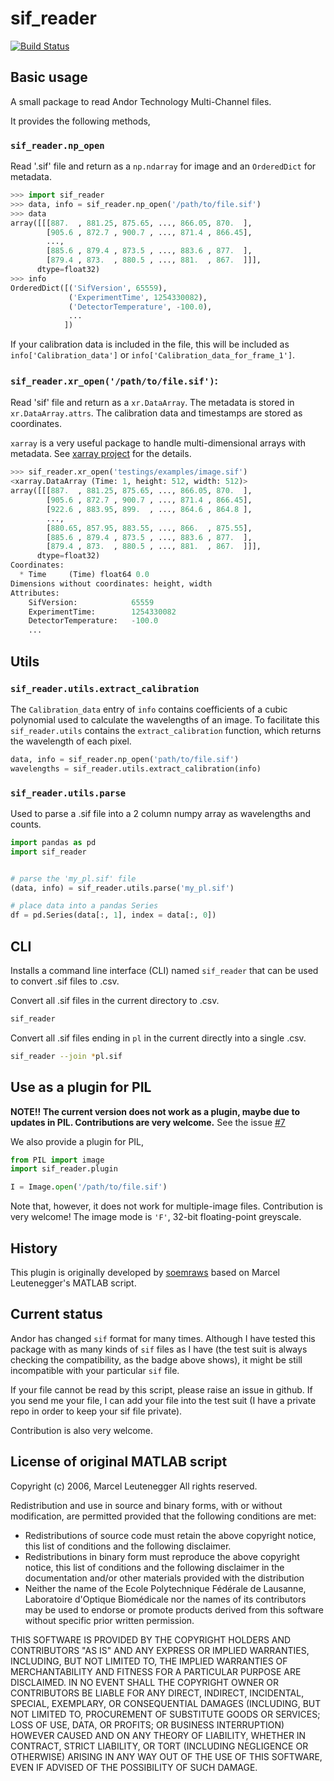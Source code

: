 sif_reader
============

[![Build Status](https://travis-ci.com/fujiisoup/sif_reader.svg?branch=master)](https://travis-ci.com/fujiisoup/sif_reader)

## Basic usage

A small package to read Andor Technology Multi-Channel files.

It provides the following methods,

### `sif_reader.np_open`

Read '.sif' file and return as a `np.ndarray` for image and an `OrderedDict` for metadata.

```python
>>> import sif_reader
>>> data, info = sif_reader.np_open('/path/to/file.sif')
>>> data
array([[[887.  , 881.25, 875.65, ..., 866.05, 870.  ],
        [905.6 , 872.7 , 900.7 , ..., 871.4 , 866.45],
        ...,
        [885.6 , 879.4 , 873.5 , ..., 883.6 , 877.  ],
        [879.4 , 873.  , 880.5 , ..., 881.  , 867.  ]]],
      dtype=float32)
>>> info
OrderedDict([('SifVersion', 65559),
             ('ExperimentTime', 1254330082),
             ('DetectorTemperature', -100.0),
             ...
            ])
```

If your calibration data is included in the file, this will be included as
`info['Calibration_data']` or `info['Calibration_data_for_frame_1']`.

### `sif_reader.xr_open('/path/to/file.sif')`:

Read 'sif' file and return as a `xr.DataArray`.
The metadata is stored in `xr.DataArray.attrs`.
The calibration data and timestamps are stored as coordinates.

`xarray` is a very useful package to handle multi-dimensional arrays with metadata.
See [xarray project](http://xarray.pydata.org) for the details.

```python
>>> sif_reader.xr_open('testings/examples/image.sif')
<xarray.DataArray (Time: 1, height: 512, width: 512)>
array([[[887.  , 881.25, 875.65, ..., 866.05, 870.  ],
        [905.6 , 872.7 , 900.7 , ..., 871.4 , 866.45],
        [922.6 , 883.95, 899.  , ..., 864.6 , 864.8 ],
        ...,
        [880.65, 857.95, 883.55, ..., 866.  , 875.55],
        [885.6 , 879.4 , 873.5 , ..., 883.6 , 877.  ],
        [879.4 , 873.  , 880.5 , ..., 881.  , 867.  ]]],
      dtype=float32)
Coordinates:
  * Time     (Time) float64 0.0
Dimensions without coordinates: height, width
Attributes:
    SifVersion:            65559
    ExperimentTime:        1254330082
    DetectorTemperature:   -100.0
    ...
```

## Utils

### `sif_reader.utils.extract_calibration`
The `Calibration_data` entry of `info` contains coefficients of a cubic
polynomial used to calculate the wavelengths of an image.
To facilitate this `sif_reader.utils` contains the `extract_calibration`
function, which returns the wavelength of each pixel.

```python
data, info = sif_reader.np_open('path/to/file.sif')
wavelengths = sif_reader.utils.extract_calibration(info)
```

### `sif_reader.utils.parse`
Used to parse a .sif file into a 2 column numpy array as wavelengths and counts.

```python
import pandas as pd
import sif_reader


# parse the 'my_pl.sif' file
(data, info) = sif_reader.utils.parse('my_pl.sif')

# place data into a pandas Series
df = pd.Series(data[:, 1], index = data[:, 0])
```

## CLI

Installs a command line interface (CLI) named `sif_reader` that can be used to
convert .sif files to .csv.

Convert all .sif files in the current directory to .csv.
```bash
sif_reader
```

Convert all .sif files ending in `pl` in the current directly into a single .csv.
```bash
sif_reader --join *pl.sif
```

## Use as a plugin for PIL

**NOTE!!  The current version does not work as a plugin, maybe due to updates in PIL. Contributions are very welcome.**
See the issue [#7](https://github.com/fujiisoup/sif_reader/issues/7)

We also provide a plugin for PIL,

```python
from PIL import image
import sif_reader.plugin

I = Image.open('/path/to/file.sif')
```

Note that, however, it does not work for multiple-image files.
Contribution is very welcome!
The image mode is `'F'`, 32-bit floating-point greyscale.


## History

This plugin is originally developed by [soemraws](https://github.com/soemraws)
based on Marcel Leutenegger's MATLAB script.


## Current status

Andor has changed `sif` format for many times.
Although I have tested this package with as many kinds of `sif` files as I have
(the test suit is always checking the compatibility, as the badge above shows),
it might be still incompatible with your particular `sif` file.

If your file cannot be read by this script,
please raise an issue in github.
If you send me your file, I can add your file into the test suit
(I have a private repo in order to keep your sif file private).

Contribution is also very welcome.


## License of original MATLAB script

Copyright (c) 2006, Marcel Leutenegger
All rights reserved.

Redistribution and use in source and binary forms, with or without
modification, are permitted provided that the following conditions are
met:
* Redistributions of source code must retain the above copyright notice, this list of conditions and the following disclaimer.
* Redistributions in binary form must reproduce the above copyright notice, this list of conditions and the following disclaimer in the documentation and/or other materials provided with the distribution
* Neither the name of the Ecole Polytechnique Fédérale de Lausanne, Laboratoire d'Optique Biomédicale nor the names of its contributors may be used to endorse or promote products derived from this software without specific prior written permission.

THIS SOFTWARE IS PROVIDED BY THE COPYRIGHT HOLDERS AND CONTRIBUTORS "AS IS"
AND ANY EXPRESS OR IMPLIED WARRANTIES, INCLUDING, BUT NOT LIMITED TO, THE
IMPLIED WARRANTIES OF MERCHANTABILITY AND FITNESS FOR A PARTICULAR PURPOSE
ARE DISCLAIMED. IN NO EVENT SHALL THE COPYRIGHT OWNER OR CONTRIBUTORS BE
LIABLE FOR ANY DIRECT, INDIRECT, INCIDENTAL, SPECIAL, EXEMPLARY, OR
CONSEQUENTIAL DAMAGES (INCLUDING, BUT NOT LIMITED TO, PROCUREMENT OF
SUBSTITUTE GOODS OR SERVICES; LOSS OF USE, DATA, OR PROFITS; OR BUSINESS
INTERRUPTION) HOWEVER CAUSED AND ON ANY THEORY OF LIABILITY, WHETHER IN
CONTRACT, STRICT LIABILITY, OR TORT (INCLUDING NEGLIGENCE OR OTHERWISE)
ARISING IN ANY WAY OUT OF THE USE OF THIS SOFTWARE, EVEN IF ADVISED OF THE
POSSIBILITY OF SUCH DAMAGE.
